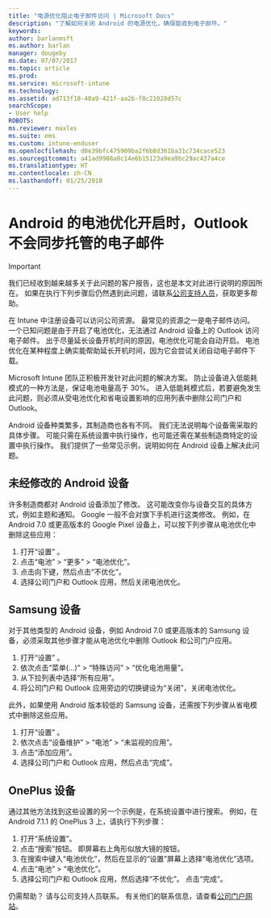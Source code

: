 ```yaml
---
title: "电源优化阻止电子邮件访问 | Microsoft Docs"
description: "了解如何关闭 Android 的电源优化，确保能收到电子邮件。"
keywords: 
author: barlanmsft
ms.author: barlan
manager: dougeby
ms.date: 07/07/2017
ms.topic: article
ms.prod: 
ms.service: microsoft-intune
ms.technology: 
ms.assetid: ad713f18-40a9-421f-aa2b-f8c21028d57c
searchScope:
- User help
ROBOTS: 
ms.reviewer: maxles
ms.suite: ems
ms.custom: intune-enduser
ms.openlocfilehash: d0e39bfc475909ba2f6b8d361ba31c734cace523
ms.sourcegitcommit: a41ad9988a8c14e6b15123a9ea9bc29ac437a4ce
ms.translationtype: HT
ms.contentlocale: zh-CN
ms.lasthandoff: 01/25/2018
---
```

# <a name="outlook-wont-sync-managed-email-when-battery-optimization-for-android-is-turned-on"></a>Android 的电池优化开启时，Outlook 不会同步托管的电子邮件

> [!IMPORTANT]
> 我们已经收到越来越多关于此问题的客户报告，这也是本文对此进行说明的原因所在。 如果在执行下列步骤后仍然遇到此问题，请联系[公司支持人员](https://portal.manage.microsoft.com#HelpDeskDialog)，获取更多帮助。

在 Intune 中注册设备可以访问公司资源。 最常见的资源之一是电子邮件访问。 一个已知问题是由于开启了电池优化，无法通过 Android 设备上的 Outlook 访问电子邮件。 出于尽量延长设备开机时间的原因，电池优化可能会自动开启。 电池优化在某种程度上确实能帮助延长开机时间，因为它会尝试关闭自动电子邮件下载。

Microsoft Intune 团队正积极开发针对此问题的解决方案。 防止设备进入低能耗模式的一种方法是，保证电池电量高于 30%。 进入低能耗模式后，若要避免发生此问题，则必须从受电池优化和省电设置影响的应用列表中删除公司门户和 Outlook。

Android 设备种类繁多，其制造商也各有不同。 我们无法说明每个设备需采取的具体步骤。 可能只需在系统设置中执行操作，也可能还需在某些制造商特定的设置中执行操作。 我们提供了一些常见示例，说明如何在 Android 设备上解决此问题。

## <a name="unmodified-android-devices"></a>未经修改的 Android 设备

许多制造商都对 Android 设备添加了修改。 这可能改变你与设备交互的具体方式，例如主题和通知。 Google 一般不会对旗下手机进行这类修改。 例如，在 Android 7.0 或更高版本的 Google Pixel 设备上，可以按下列步骤从电池优化中删除这些应用：

1. 打开“设置” 。
2. 点击“电池” > “更多” > “电池优化”。
3. 点击向下键，然后点击“不优化”。
4. 选择公司门户和 Outlook 应用，然后关闭电池优化。

## <a name="samsung-devices"></a>Samsung 设备

对于其他类型的 Android 设备，例如 Android 7.0 或更高版本的 Samsung 设备，必须采取其他步骤才能从电池优化中删除 Outlook 和公司门户应用。

1. 打开“设置” 。
2. 依次点击“菜单(…)” > “特殊访问” > “优化电池用量”。
3. 从下拉列表中选择“所有应用”。
4. 将公司门户和 Outlook 应用旁边的切换键设为“关闭”，关闭电池优化。

此外，如果使用 Android 版本较低的 Samsung 设备，还需按下列步骤从省电模式中删除这些应用。

1. 打开“设置” 。
2. 依次点击“设备维护” > “电池” > “未监视的应用”。
3. 点击“添加应用”。
4. 选择公司门户和 Outlook 应用，然后点击“完成”。

## <a name="oneplus-devices"></a>OnePlus 设备

通过其他方法找到这些设置的另一个示例是，在系统设置中进行搜索。 例如，在 Android 7.1.1 的 OnePlus 3 上，请执行下列步骤： 

1. 打开“系统设置”。 
2. 点击“搜索”按钮。 即屏幕右上角形似放大镜的按钮。 
3. 在搜索中键入“电池优化”，然后在显示的“设置”屏幕上选择“电池优化”选项。 
4. 点击“电池” > “电池优化”。
5. 选择公司门户和 Outlook 应用，然后选择“不优化”。 点击“完成”。

<!--On a OnePlus 5 device with Android 7.1.1, you would follow these steps to remove these apps from battery optimization:
1. Open **Settings**.
2. Tap **Battery** > **Battery optimization**.
3. Select the Company Portal and Outlook apps, then select **Don’t optimize**. Tap **Done**.-->

仍需帮助？ 请与公司支持人员联系。 有关他们的联系信息，请查看[公司门户网站](https://portal.manage.microsoft.com#HelpDeskDialog)。
